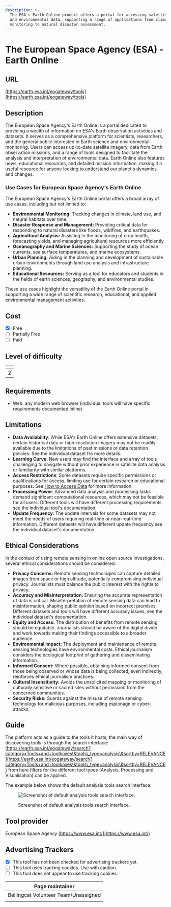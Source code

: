 ```yaml
---
description: >-
  The ESA's Earth Online product offers a portal for accessing satellite imagery
  and environmental data, supporting a range of applications from climate
  monitoring to natural disaster assessment.
---
```


# The European Space Agency (ESA) - Earth Online

## URL

[https://earth.esa.int/eogateway/tools](https://earth.esa.int/eogateway/tools)

## Description &#x20;

The European Space Agency's Earth Online is a portal dedicated to providing a wealth of information on ESA's Earth observation activities and datasets. It serves as a comprehensive platform for scientists, researchers, and the general public interested in Earth science and environmental monitoring. Users can access up-to-date satellite imagery, data from Earth observation missions, and a range of tools designed to facilitate the analysis and interpretation of environmental data. Earth Online also features news, educational resources, and detailed mission information, making it a useful resource for anyone looking to understand our planet's dynamics and changes.

### Use Cases for European Space Agency's Earth Online

The European Space Agency's Earth Online portal offers a broad array of use cases, including but not limited to:

* **Environmental Monitoring:** Tracking changes in climate, land use, and natural habitats over time.
* **Disaster Response and Management:** Providing critical data for responding to natural disasters like floods, wildfires, and earthquakes.
* **Agricultural Analysis:** Assisting in the monitoring of crop health, forecasting yields, and managing agricultural resources more efficiently.
* **Oceanography and Marine Sciences:** Supporting the study of ocean currents, sea surface temperatures, and marine ecosystems.
* **Urban Planning:** Aiding in the planning and development of sustainable urban environments through land use analysis and infrastructure planning.
* **Educational Resources:** Serving as a tool for educators and students in the fields of earth sciences, geography, and environmental studies.

These use cases highlight the versatility of the Earth Online portal in supporting a wide range of scientific research, educational, and applied environmental management activities.

## Cost

* [x] Free
* [ ] Partially Free
* [ ] Paid

## Level of difficulty

<table><thead><tr><th data-type="rating" data-max="5"></th></tr></thead><tbody><tr><td>2</td></tr></tbody></table>

## Requirements

* Web: any modern web browser (individual tools will have specific requirements documented inline)

## Limitations

* **Data Availability**: While ESA's Earth Online offers extensive datasets, certain historical data or high-resolution imagery may not be readily available due to the limitations of past missions or data retention policies. See the individual dataset fro more details.
* **Learning Curve**: New users may find the interface and array of tools challenging to navigate without prior experience in satellite data analysis or familiarity with similar platforms.
* **Access Restrictions**: Some datasets require specific permissions or qualifications for access, limiting use for certain research or educational purposes. See [How to Access Data](https://www.esa.int/Applications/Observing\_the\_Earth/How\_to\_access\_data) for more information.
* **Processing Power**: Advanced data analysis and processing tasks demand significant computational resources, which may not be feasible for all users. Different tools will have different processing requirements see the individual tool's documentation.
* **Update Frequency**: The update intervals for some datasets may not meet the needs of users requiring real-time or near-real-time information. Different datasets will have different update frequency see the individual dataset's documentation.

## Ethical Considerations

In the context of using remote sensing in online open source investigations, several ethical considerations should be considered:

* **Privacy Concerns:** Remote sensing technologies can capture detailed images from space or high altitude, potentially compromising individual privacy. Journalists must balance the public interest with the rights to privacy.
* **Accuracy and Misinterpretation:** Ensuring the accurate representation of data is critical. Misinterpretation of remote sensing data can lead to misinformation, shaping public opinion based on incorrect premises. Different datasets and tools will have different accuracy issues, see the individual dataset's documentation.
* **Equity and Access:** The distribution of benefits from remote sensing should be equitable. Journalists should be aware of the digital divide and work towards making their findings accessible to a broader audience.
* **Environmental Impact:** The deployment and maintenance of remote sensing technologies have environmental costs. Ethical journalism considers the ecological footprint of gathering and disseminating information.
* **Informed Consent:** Where possible, obtaining informed consent from those being observed or whose data is being collected, even indirectly, reinforces ethical journalism practices.
* **Cultural Insensitivity:** Avoids the unsolicited mapping or monitoring of culturally sensitive or sacred sites without permission from the concerned communities.
* **Security Risks**: Guards against the misuse of remote sensing technology for malicious purposes, including espionage or cyber-attacks.

## Guide

The platform acts as a guide to the tools it hosts, the main way of discovering tools is through the search interface: [https://earth.esa.int/eogateway/search?category=Tools+and+toolboxes\&tools\_type=analysis\&sortby=RELEVANCE](https://earth.esa.int/eogateway/search?category=Tools+and+toolboxes\&tools\_type=analysis\&sortby=RELEVANCE) from here filters for the different tool types (Analysis, Processing and Visualisation) can be applied. &#x20;

The example below shows the default analysis tools search interface:

<figure><img src=".gitbook/assets/Screenshot 2024-04-16 at 12.57.28 PM.png" alt="Screenshot of default analysis tools search interface."><figcaption><p>Screenshot of default analysis tools search interface.</p></figcaption></figure>

## Tool provider

European Space Agency [https://www.esa.int/](https://www.esa.int/)

## Advertising Trackers

* [x] This tool has not been checked for advertising trackers yet.
* [ ] This tool uses tracking cookies. Use with caution.
* [ ] This tool does not appear to use tracking cookies.

| Page maintainer                      |
| ------------------------------------ |
| Bellingcat Volunteer Team/Unassigned |
|                                      |

